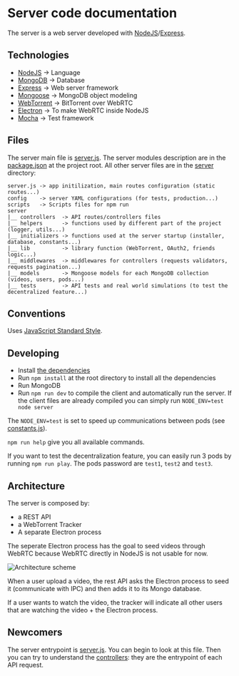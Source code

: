 # Server code documentation

The server is a web server developed with [NodeJS](https://nodejs.org)/[Express](http://expressjs.com).


## Technologies

  * [NodeJS](https://nodejs.org) -> Language
  * [MongoDB](https://www.mongodb.com/) -> Database
  * [Express](http://expressjs.com) -> Web server framework
  * [Mongoose](http://mongoosejs.com/) -> MongoDB object modeling
  * [WebTorrent](https://webtorrent.io/) -> BitTorrent over WebRTC
  * [Electron](http://electron.atom.io/) -> To make WebRTC inside NodeJS
  * [Mocha](https://mochajs.org/) -> Test framework


## Files

The server main file is [server.js](https://github.com/Chocobozzz/PeerTube/blob/master/server.js).
The server modules description are in the [package.json](https://github.com/Chocobozzz/PeerTube/blob/master/package.json) at the project root.
All other server files are in the [server](https://github.com/Chocobozzz/PeerTube/tree/master/server) directory:

    server.js -> app initilization, main routes configuration (static routes...)
    config    -> server YAML configurations (for tests, production...)
    scripts   -> Scripts files for npm run
    server
    |__ controllers  -> API routes/controllers files
    |__ helpers      -> functions used by different part of the project (logger, utils...)
    |__ initializers -> functions used at the server startup (installer, database, constants...)
    |__ lib          -> library function (WebTorrent, OAuth2, friends logic...)
    |__ middlewares  -> middlewares for controllers (requests validators, requests pagination...)
    |__ models       -> Mongoose models for each MongoDB collection (videos, users, pods...)
    |__ tests        -> API tests and real world simulations (to test the decentralized feature...)


## Conventions

Uses [JavaScript Standard Style](http://standardjs.com/).


## Developing

  * Install [the dependencies](https://github.com/Chocobozzz/PeerTube#dependencies)
  * Run `npm install` at the root directory to install all the dependencies
  * Run MongoDB
  * Run `npm run dev` to compile the client and automatically run the server. If the client files are already compiled you can simply run `NODE_ENV=test node server`

The `NODE_ENV=test` is set to speed up communications between pods (see [constants.js](https://github.com/Chocobozzz/PeerTube/blob/master/server/initializers/constants.js#L71)).

`npm run help` give you all available commands.

If you want to test the decentralization feature, you can easily run 3 pods by running `npm run play`. The pods password are `test1`, `test2` and `test3`.


## Architecture

The server is composed by:

  * a REST API
  * a WebTorrent Tracker
  * A separate Electron process

The seperate Electron process has the goal to seed videos through WebRTC because WebRTC directly in NodeJS is not usable for now.

![Architecture scheme](https://github.com/Chocobozzz/PeerTube/blob/master/support/doc/server/upload-video.png)

When a user upload a video, the rest API asks the Electron process to seed it (communicate with IPC) and then adds it to its Mongo database.

If a user wants to watch the video, the tracker will indicate all other users that are watching the video + the Electron process.

## Newcomers

The server entrypoint is [server.js](https://github.com/Chocobozzz/PeerTube/blob/master/server.js). You can begin to look at this file.
Then you can try to understand the [controllers](https://github.com/Chocobozzz/PeerTube/tree/master/server/controllers): they are the entrypoint of each API request.

